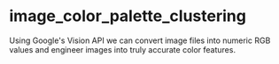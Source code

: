 # image_color_palette_clustering
Using Google's Vision API we can convert image files into numeric RGB values and engineer images into truly accurate color features.
